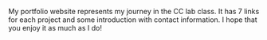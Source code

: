 My portfolio website represents my journey in the CC lab class. It has 7 links for each project and some introduction with contact information. I hope that you enjoy it as much as I do!
